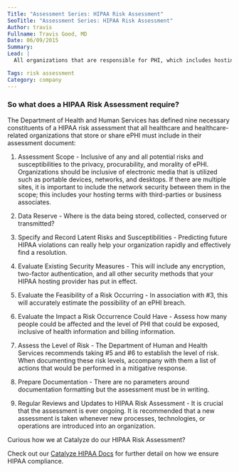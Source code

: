```yaml
---
Title: "Assessment Series: HIPAA Risk Assessment"
SeoTitle: "Assessment Series: HIPAA Risk Assessment"
Author: travis
Fullname: Travis Good, MD
Date: 06/09/2015
Summary: 
Lead: |
  All organizations that are responsible for PHI, which includes hosting providers like [Catalyze](https://catalyze.io/), are mandated to conduct a HIPAA risk assessment as the first step toward integrating preventatives stipulated in the [HIPAA Security Rule](https://catalyze.io/learn/the-hipaa-security-rule) by The Department of Health and Human Services, and ultimately attaining true HIPAA compliance.

Tags: risk assessment
Category: company
---
```

### So what does a HIPAA Risk Assessment require?

The Department of Health and Human Services has defined nine necessary constituents of a HIPAA risk assessment that all healthcare and healthcare-related organizations that store or share ePHI must include in their assessment document:

1. Assessment Scope - Inclusive of any and all potential risks and susceptibilities to the privacy, procurability, and morality of ePHI. Organizations should be inclusive of electronic media that is utilized such as portable devices, networks, and desktops. If there are multiple sites, it is important to include the network security between them in the scope; this includes your hosting terms with third-parties or business associates.

2. Data Reserve - Where is the data being stored, collected, conserved or transmitted? 

3. Specify and Record Latent Risks and Susceptibilities - Predicting future HIPAA violations can really help your organization rapidly and effectively find a resolution.

4. Evaluate Existing Security Measures - This will include any encryption, two-factor authentication, and all other security methods that your HIPAA hosting provider has put in effect.
 
5. Evaluate the Feasibility of a Risk Occurring - In association with #3, this will accurately estimate the possibility of an ePHI breach.

6. Evaluate the Impact a Risk Occurrence Could Have - Assess how many people could be affected and the level of PHI that could be exposed, inclusive of health information and billing information. 

7. Assess the Level of Risk - The Department of Human and Health Services recommends taking #5 and #6 to establish the level of risk. When documenting these risk levels, accompany with them a list of actions that would be performed in a mitigative response.

8. Prepare Documentation - There are no parameters around documentation formatting but the assessment must be in writing.

9. Regular Reviews and Updates to HIPAA Risk Assessment - It is crucial that the assessment is ever ongoing. It is recommended that a new assessment is taken whenever new processes, technologies, or operations are introduced into an organization. 

Curious how we at Catalyze do our HIPAA Risk Assessment? 

Check out our [Catalyze HIPAA Docs](https://hipaa.catalyze.io/#catalyze-hipaa-compliance) for further detail on how we ensure HIPAA compliance.

